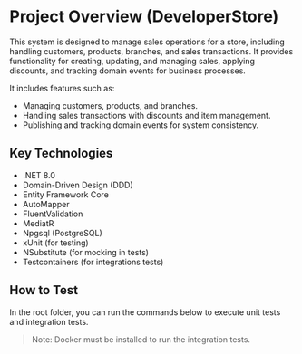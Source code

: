 # Project Overview (DeveloperStore)

This system is designed to manage sales operations for a store, including handling customers, products, branches, and sales transactions. It provides functionality for creating, updating, and managing sales, applying discounts, and tracking domain events for business processes.

It includes features such as:
- Managing customers, products, and branches.
- Handling sales transactions with discounts and item management.
- Publishing and tracking domain events for system consistency.

## Key Technologies

- .NET 8.0
- Domain-Driven Design (DDD)
- Entity Framework Core
- AutoMapper
- FluentValidation
- MediatR
- Npgsql (PostgreSQL)
- xUnit (for testing)
- NSubstitute (for mocking in tests)
- Testcontainers (for integrations tests)


## How to Test

In the root folder, you can run the commands below to execute unit tests and integration tests.
>Note: Docker must be installed to run the integration tests. 
```

```
